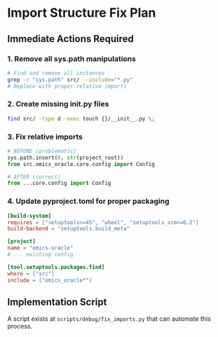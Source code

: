 # Import Structure Fix Plan

## Immediate Actions Required

### 1. Remove all sys.path manipulations
```bash
# Find and remove all instances
grep -r "sys.path" src/ --include="*.py"
# Replace with proper relative imports
```

### 2. Create missing __init__.py files
```bash
find src/ -type d -exec touch {}/__init__.py \;
```

### 3. Fix relative imports
```python
# BEFORE (problematic)
sys.path.insert(0, str(project_root))
from src.omics_oracle.core.config import Config

# AFTER (correct)
from ...core.config import Config
```

### 4. Update pyproject.toml for proper packaging
```toml
[build-system]
requires = ["setuptools>=45", "wheel", "setuptools_scm>=6.2"]
build-backend = "setuptools.build_meta"

[project]
name = "omics-oracle"
# ... existing config

[tool.setuptools.packages.find]
where = ["src"]
include = ["omics_oracle*"]
```

## Implementation Script
A script exists at `scripts/debug/fix_imports.py` that can automate this process.
